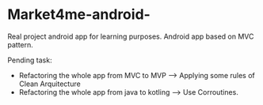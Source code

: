 # Market4me-android-

Real project android app for learning purposes.
Android app based on MVC pattern.

Pending task: 

 - Refactoring the whole app from MVC to MVP --> Applying some rules of Clean Arquitecture
 - Refactoring the whole app from java to kotling --> Use Corroutines.
 
 
